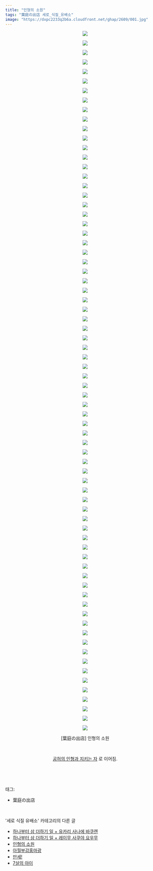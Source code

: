 ```yaml
---
title: "인형의 소원"
tags: "葉庭の出店 세로_식질_유배소"
image: "https://dxpc2233q2b6a.cloudfront.net/ghap/2609/001.jpg"
---
```

<div class="article">
<p style="text-align: center; clear: none; float: none;"><img src="{{ site.imgserver3 }}/ghap/2609/001.jpg"/></p>
<p style="text-align: center; clear: none; float: none;"><img src="{{ site.imgserver3 }}/ghap/2609/002.jpg"/></p>
<p style="text-align: center; clear: none; float: none;"><img src="{{ site.imgserver3 }}/ghap/2609/003.jpg"/></p>
<p style="text-align: center; clear: none; float: none;"><img src="{{ site.imgserver3 }}/ghap/2609/004.jpg"/></p>
<p style="text-align: center; clear: none; float: none;"><img src="{{ site.imgserver3 }}/ghap/2609/005.jpg"/></p>
<p style="text-align: center; clear: none; float: none;"><img src="{{ site.imgserver3 }}/ghap/2609/006.jpg"/></p>
<p style="text-align: center; clear: none; float: none;"><img src="{{ site.imgserver3 }}/ghap/2609/007.jpg"/></p>
<p style="text-align: center; clear: none; float: none;"><img src="{{ site.imgserver3 }}/ghap/2609/008.jpg"/></p>
<p style="text-align: center; clear: none; float: none;"><img src="{{ site.imgserver3 }}/ghap/2609/009.jpg"/></p>
<p style="text-align: center; clear: none; float: none;"><img src="{{ site.imgserver3 }}/ghap/2609/010.jpg"/></p>
<p style="text-align: center; clear: none; float: none;"><img src="{{ site.imgserver3 }}/ghap/2609/011.jpg"/></p>
<p style="text-align: center; clear: none; float: none;"><img src="{{ site.imgserver3 }}/ghap/2609/012.jpg"/></p>
<p style="text-align: center; clear: none; float: none;"><img src="{{ site.imgserver3 }}/ghap/2609/013.jpg"/></p>
<p style="text-align: center; clear: none; float: none;"><img src="{{ site.imgserver3 }}/ghap/2609/014.jpg"/></p>
<p style="text-align: center; clear: none; float: none;"><img src="{{ site.imgserver3 }}/ghap/2609/015.jpg"/></p>
<p style="text-align: center; clear: none; float: none;"><img src="{{ site.imgserver3 }}/ghap/2609/016.jpg"/></p>
<p style="text-align: center; clear: none; float: none;"><img src="{{ site.imgserver3 }}/ghap/2609/017.jpg"/></p>
<p style="text-align: center; clear: none; float: none;"><img src="{{ site.imgserver3 }}/ghap/2609/018.jpg"/></p>
<p style="text-align: center; clear: none; float: none;"><img src="{{ site.imgserver3 }}/ghap/2609/019.jpg"/></p>
<p style="text-align: center; clear: none; float: none;"><img src="{{ site.imgserver3 }}/ghap/2609/020.jpg"/></p>
<p style="text-align: center; clear: none; float: none;"><img src="{{ site.imgserver3 }}/ghap/2609/021.jpg"/></p>
<p style="text-align: center; clear: none; float: none;"><img src="{{ site.imgserver3 }}/ghap/2609/022.jpg"/></p>
<p style="text-align: center; clear: none; float: none;"><img src="{{ site.imgserver3 }}/ghap/2609/023.jpg"/></p>
<p style="text-align: center; clear: none; float: none;"><img src="{{ site.imgserver3 }}/ghap/2609/024.jpg"/></p>
<p style="text-align: center; clear: none; float: none;"><img src="{{ site.imgserver3 }}/ghap/2609/025.jpg"/></p>
<p style="text-align: center; clear: none; float: none;"><img src="{{ site.imgserver3 }}/ghap/2609/026.jpg"/></p>
<p style="text-align: center; clear: none; float: none;"><img src="{{ site.imgserver3 }}/ghap/2609/027.jpg"/></p>
<p style="text-align: center; clear: none; float: none;"><img src="{{ site.imgserver3 }}/ghap/2609/028.jpg"/></p>
<p style="text-align: center; clear: none; float: none;"><img src="{{ site.imgserver3 }}/ghap/2609/029.jpg"/></p>
<p style="text-align: center; clear: none; float: none;"><img src="{{ site.imgserver3 }}/ghap/2609/030.jpg"/></p>
<p style="text-align: center; clear: none; float: none;"><img src="{{ site.imgserver3 }}/ghap/2609/031.jpg"/></p>
<p style="text-align: center; clear: none; float: none;"><img src="{{ site.imgserver3 }}/ghap/2609/032.jpg"/></p>
<p style="text-align: center; clear: none; float: none;"><img src="{{ site.imgserver3 }}/ghap/2609/033.jpg"/></p>
<p style="text-align: center; clear: none; float: none;"><img src="{{ site.imgserver3 }}/ghap/2609/034.jpg"/></p>
<p style="text-align: center; clear: none; float: none;"><img src="{{ site.imgserver3 }}/ghap/2609/035.jpg"/></p>
<p style="text-align: center; clear: none; float: none;"><img src="{{ site.imgserver3 }}/ghap/2609/036.jpg"/></p>
<p style="text-align: center; clear: none; float: none;"><img src="{{ site.imgserver3 }}/ghap/2609/037.jpg"/></p>
<p style="text-align: center; clear: none; float: none;"><img src="{{ site.imgserver3 }}/ghap/2609/038.jpg"/></p>
<p style="text-align: center; clear: none; float: none;"><img src="{{ site.imgserver3 }}/ghap/2609/039.jpg"/></p>
<p style="text-align: center; clear: none; float: none;"><img src="{{ site.imgserver3 }}/ghap/2609/040.jpg"/></p>
<p style="text-align: center; clear: none; float: none;"><img src="{{ site.imgserver3 }}/ghap/2609/041.jpg"/></p>
<p style="text-align: center; clear: none; float: none;"><img src="{{ site.imgserver3 }}/ghap/2609/042.jpg"/></p>
<p style="text-align: center; clear: none; float: none;"><img src="{{ site.imgserver3 }}/ghap/2609/043.jpg"/></p>
<p style="text-align: center; clear: none; float: none;"><img src="{{ site.imgserver3 }}/ghap/2609/044.jpg"/></p>
<p style="text-align: center; clear: none; float: none;"><img src="{{ site.imgserver3 }}/ghap/2609/045.jpg"/></p>
<p style="text-align: center; clear: none; float: none;"><img src="{{ site.imgserver3 }}/ghap/2609/046.jpg"/></p>
<p style="text-align: center; clear: none; float: none;"><img src="{{ site.imgserver3 }}/ghap/2609/047.jpg"/></p>
<p style="text-align: center; clear: none; float: none;"><img src="{{ site.imgserver3 }}/ghap/2609/048.jpg"/></p>
<p style="text-align: center; clear: none; float: none;"><img src="{{ site.imgserver3 }}/ghap/2609/049.jpg"/></p>
<p style="text-align: center; clear: none; float: none;"><img src="{{ site.imgserver3 }}/ghap/2609/050.jpg"/></p>
<p style="text-align: center; clear: none; float: none;"><img src="{{ site.imgserver3 }}/ghap/2609/051.jpg"/></p>
<p style="text-align: center; clear: none; float: none;"><img src="{{ site.imgserver3 }}/ghap/2609/052.jpg"/></p>
<p style="text-align: center; clear: none; float: none;"><img src="{{ site.imgserver3 }}/ghap/2609/053.jpg"/></p>
<p style="text-align: center; clear: none; float: none;"><img src="{{ site.imgserver3 }}/ghap/2609/054.jpg"/></p>
<p style="text-align: center; clear: none; float: none;"><img src="{{ site.imgserver3 }}/ghap/2609/055.jpg"/></p>
<p style="text-align: center; clear: none; float: none;"><img src="{{ site.imgserver3 }}/ghap/2609/056.jpg"/></p>
<p style="text-align: center; clear: none; float: none;"><img src="{{ site.imgserver3 }}/ghap/2609/057.jpg"/></p>
<p style="text-align: center; clear: none; float: none;"><img src="{{ site.imgserver3 }}/ghap/2609/058.jpg"/></p>
<p style="text-align: center; clear: none; float: none;"><img src="{{ site.imgserver3 }}/ghap/2609/059.jpg"/></p>
<p style="text-align: center; clear: none; float: none;"><img src="{{ site.imgserver3 }}/ghap/2609/060.jpg"/></p>
<p style="text-align: center; clear: none; float: none;"><img src="{{ site.imgserver3 }}/ghap/2609/061.jpg"/></p>
<p style="text-align: center; clear: none; float: none;"><img src="{{ site.imgserver3 }}/ghap/2609/062.jpg"/></p>
<p style="text-align: center; clear: none; float: none;"><img src="{{ site.imgserver3 }}/ghap/2609/063.jpg"/></p>
<p style="text-align: center; clear: none; float: none;"><img src="{{ site.imgserver3 }}/ghap/2609/064.jpg"/></p>
<p style="text-align: center; clear: none; float: none;"><img src="{{ site.imgserver3 }}/ghap/2609/065.jpg"/></p>
<p style="text-align: center; clear: none; float: none;"><img src="{{ site.imgserver3 }}/ghap/2609/066.jpg"/></p>
<p style="text-align: center; clear: none; float: none;"><img src="{{ site.imgserver3 }}/ghap/2609/067.jpg"/></p>
<p style="text-align: center; clear: none; float: none;"><img src="{{ site.imgserver3 }}/ghap/2609/068.jpg"/></p>
<p style="text-align: center; clear: none; float: none;"><img src="{{ site.imgserver3 }}/ghap/2609/069.jpg"/></p>
<p style="text-align: center; clear: none; float: none;"><img src="{{ site.imgserver3 }}/ghap/2609/070.jpg"/></p>
<p style="text-align: center; clear: none; float: none;"><img src="{{ site.imgserver3 }}/ghap/2609/071.jpg"/></p>
<p style="text-align: center; clear: none; float: none;"><img src="{{ site.imgserver3 }}/ghap/2609/072.jpg"/></p>
<p style="text-align: center; clear: none; float: none;"><img src="{{ site.imgserver3 }}/ghap/2609/073.jpg"/></p>
<p style="text-align: center; clear: none; float: none;"><img src="{{ site.imgserver3 }}/ghap/2609/074.jpg"/></p>
<p style="text-align: center; clear: none; float: none;">[葉庭の出店] 인형의 소원<br/></p>
<p style="text-align: center; clear: none; float: none;"><br/></p>
<p style="text-align: center; clear: none; float: none;"><a class="tx-link" href="http://ghaptouhou.tistory.com/2610" target="_blank">공허의 인형과 지키는 자</a> 로 이어짐.</p>
<p><br/></p>
</div><br/>
<div class="tagTrail">
<p>태그: </p>
<ul>
<li>葉庭の出店</li>
</ul>
</div><br/>
<div class="another">
<p>'세로 식질 유배소' 카테고리의 다른 글</p>
<ul>
<li><a href="/ghap_4010">하나부터 삼 더하기 일 + 유카리 사나에 바쿠렌</a></li>
<li><a href="/ghap_4009">하나부터 삼 더하기 일 + 레이무 사쿠야 요우무</a></li>
<li><a href="/ghap_2609">인형의 소원</a></li>
<li><a href="/ghap_2364">아월부감홍마광</a></li>
<li><a href="/ghap_2233">만세!</a></li>
<li><a href="/ghap_2130">7살의 아이</a></li>
</ul>
</div><br/>
<div class="cb_module cb_fluid">
<div class="cb_wrt cb_profile">
</div><!-- commentList close -->
</div><br/>
